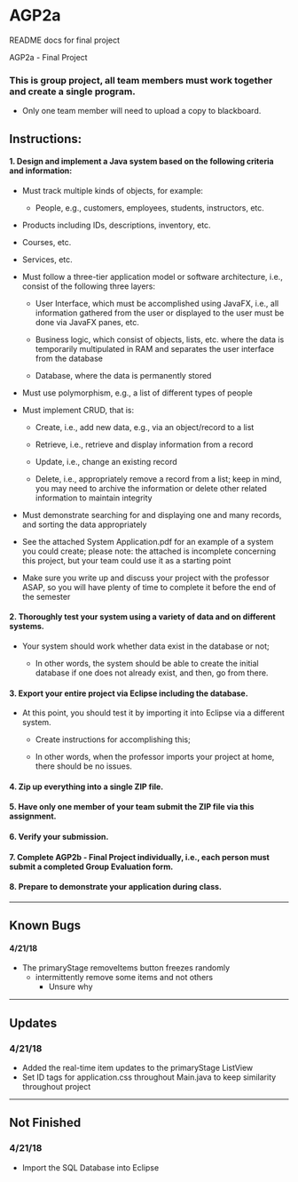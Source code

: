 # AGP2a
README docs for final project 

AGP2a - Final Project

### This is group project, all team members must work together and create a single program.
  - Only one team member will need to upload a copy to blackboard.
## Instructions:

#### 1.	Design and implement a Java system based on the following criteria and information:

  *	Must track multiple kinds of objects, for example:

     * People, e.g., customers, employees, students, instructors, etc.

  *	Products including IDs, descriptions, inventory, etc.

  * Courses, etc.

  * Services, etc.

  * Must follow a three-tier application model or software architecture, i.e., consist of the following three layers:

    * User Interface, which must be accomplished using JavaFX, i.e., all information gathered from the user or displayed to the user must be done via JavaFX panes, etc.

    *	Business logic, which consist of objects, lists, etc. where the data is temporarily multipulated in RAM and separates the user interface from the database

    *	Database, where the data is permanently stored

  *	Must use polymorphism, e.g., a list of different types of people

  *	Must implement CRUD, that is:

    *	Create, i.e., add new data, e.g., via an object/record to a list

    *	Retrieve, i.e., retrieve and display information from a record

    * Update, i.e., change an existing record

    * Delete, i.e., appropriately remove a record from a list; keep in mind, you may need to archive the information or delete other related information to maintain integrity

  * Must demonstrate searching for and displaying one and many records, and sorting the data appropriately

  *	See the attached System Application.pdf for an example of a system you could create; please note: the attached is incomplete concerning this project, but your team could use it as a starting point

  * Make sure you write up and discuss your project with the professor ASAP, so you will have plenty of time to complete it before the end of the semester



#### 2. Thoroughly test your system using a variety of data and on different systems.   

- Your system should work whether data exist in the database or not;

  - In other words, the system should be able to create the initial database if one does not already exist, and then, go from there.

#### 3.	Export your entire project via Eclipse including the database.

  - At this point, you should test it by importing it into Eclipse via a different system.

    - Create instructions for accomplishing this;

    - In other words, when the professor imports your project at home, there should be no issues.

#### 4.	Zip up everything into a single ZIP file.

#### 5.	Have only one member of your team submit the ZIP file via this assignment.

#### 6.	Verify your submission.

#### 7.	Complete AGP2b - Final Project individually, i.e., each person must submit a completed Group Evaluation form.

#### 8.	Prepare to demonstrate your application during class.

____________

## Known Bugs

#### 4/21/18
- The primaryStage removeItems button freezes randomly
  - intermittently remove some items and not others
    - Unsure why




____________

## Updates

### 4/21/18
  - Added the real-time item updates to the primaryStage ListView
  - Set ID tags for application.css throughout Main.java to keep similarity throughout project


____________

## Not Finished

### 4/21/18
  - Import the SQL Database into Eclipse
